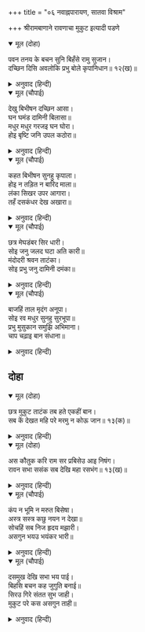 +++
title = "०६ नवाह्नपारायण, सातवा विश्राम"

+++
श्रीरामबाणाने रावणाचा मुकुट इत्यादी पडणे



<details open><summary>मूल (दोहा)</summary>

पवन तनय के बचन सुनि बिहँसे रामु सुजान।  
दच्छिन दिसि अवलोकि प्रभु बोले कृपानिधान॥ १२(ख)॥
</details>

<details><summary>अनुवाद (हिन्दी)</summary>

पवनपुत्र हनुमानाचे बोलणे ऐकून सुज्ञ श्रीराम हसले, मग दक्षिणेकडे पाहून कृपानिधान प्रभू म्हणाले,॥ १२(ख)॥
</details>

<details open><summary>मूल (चौपाई)</summary>

देखु बिभीषन दच्छिन आसा।  
घन घमंड दामिनी बिलासा॥  
मधुर मधुर गरजइ घन घोरा।  
होइ बृष्टि जनि उपल कठोरा॥
</details>

<details><summary>अनुवाद (हिन्दी)</summary>

‘हे बिभीषणा, दक्षिणेकडे बघ. मेघ कसे भरून आले आहेत आणि वीज चमकू लागली आहे. भयानक मेघ हलक्या स्वरांनी गरजत आहेत. गारांचा वर्षाव होऊ नये, म्हणजे झाले.॥ १॥
</details>

<details open><summary>मूल (चौपाई)</summary>

कहत बिभीषन सुनहु कृपाला।  
होइ न तड़ित न बारिद माला॥  
लंका सिखर उपर आगारा।  
तहँ दसकंधर देख अखारा॥
</details>

<details><summary>अनुवाद (हिन्दी)</summary>

बिभीषण म्हणाला, ‘हे कृपाळू, ही वीजही नव्हे की मेघांचा जमाव नव्हे. लंकेच्या शिखरावर एक महाल आहे. रावण तेथे नाच-गाण्याचा कार्यक्रम पहात आहे.॥ २॥
</details>

<details open><summary>मूल (चौपाई)</summary>

छत्र मेघडंबर सिर धारी।  
सोइ जनु जलद घटा अति कारी॥  
मंदोदरी श्रवन ताटंका।  
सोइ प्रभु जनु दामिनी दमंका॥
</details>

<details><summary>अनुवाद (हिन्दी)</summary>

रावणाच्या डोक्यावर मेघडंबरी छत्र आहे. तेच जणू मेघांचा काळा जमाव आहे. मंदोदरीच्या कानांमध्ये जी कर्णफुले हलत आहेत, हे प्रभू, तीच जणू विजेची चमक आहे.॥ ३॥
</details>

<details open><summary>मूल (चौपाई)</summary>

बाजहिं ताल मृदंग अनूपा।  
सोइ रव मधुर सुनहु सुरभूपा॥  
प्रभु मुसुकान समुझि अभिमाना।  
चाप चढ़ाइ बान संधाना॥
</details>

<details><summary>अनुवाद (हिन्दी)</summary>

हे देवांचे सम्राट, ऐका. अनुपम ताल व मृदंग वाजत आहेत. तीच मधुर गर्जना होय.’ रावणाचा हा अभिमान जाणल्यावर श्रीराम हसले. त्यांनी धनुष्य सज्ज करून, त्यावर बाण चढविला.॥ ४॥
</details>

## दोहा


<details open><summary>मूल (दोहा)</summary>

छत्र मुकुट ताटंक तब हते एकहीं बान।  
सब कें देखत महि परे मरमु न कोऊ जान॥ १३(क)॥
</details>

<details><summary>अनुवाद (हिन्दी)</summary>

आणि एकाच बाणात रावणाचे छत्र, मुकुट आणि मंदोदरीची कर्णफुले तोडून टाकली. सर्वांसमोरच ते जमिनीवर पडले. पण कसे पडले, याचे रहस्य कोणालाच कळले नाही.॥ १३(क)॥
</details>

<details open><summary>मूल (दोहा)</summary>

अस कौतुक करि राम सर प्रबिसेउ आइ निषंग।  
रावन सभा ससंक सब देखि महा रसभंग॥ १३(ख)॥
</details>

<details><summary>अनुवाद (हिन्दी)</summary>

असा चमत्कार करून श्रीरामांचा बाण परत येऊन भात्यामध्ये बसला.हा मोठा रस-भंग झाल्याचे पाहून रावणाची सारी सभा भयभीत झाली.॥ १३(ख)॥
</details>

<details open><summary>मूल (चौपाई)</summary>

कंप न भूमि न मरुत बिसेषा।  
अस्त्र सस्त्र कछु नयन न देखा॥  
सोचहिं सब निज हृदय मझारी।  
असगुन भयउ भयंकर भारी॥
</details>

<details><summary>अनुवाद (हिन्दी)</summary>

भूकंप झाला नव्हता किंवा जोराचे वारे आले नव्हते. कोणतेही शस्त्र-अस्त्र डोळ्यांना दिसले नाही. मग हे छत्र-मुकुट-कर्णफुले तुटून कशी पडली? सर्वांना मनातून काळजी वाटू लागली की, हा मोठा अपशकुन झाला.॥ १॥
</details>

<details open><summary>मूल (चौपाई)</summary>

दसमुख देखि सभा भय पाई।  
बिहसि बचन कह जुगुति बनाई॥  
सिरउ गिरे संतत सुभ जाही।  
मुकुट परे कस असगुन ताही॥
</details>

<details><summary>अनुवाद (हिन्दी)</summary>

सभा भयभीत झालेली पाहून रावणाने हसून युक्तीने सांगितले की, ‘मुंडकी तुटून खाली पडणे, हेही ज्याला नित्य शुभ असते, त्याला मुकुट खाली पडणे हा अपशकुन कसा?॥ २॥
</details>
